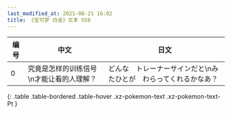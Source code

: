 ```yaml
---
last_modified_at: 2021-08-21 16:02
title: 《宝可梦 白金》文本 558
---
```

| 编号 | 中文 | 日文 |
| ---- | ---- | ---- |
| 0 | 究竟是怎样的训练信号\n才能让看的人理解？ | どんな　トレーナーサインだと\nみたひとが　わらってくれるかなあ？ |
{: .table .table-bordered .table-hover .xz-pokemon-text .xz-pokemon-text-Pt }